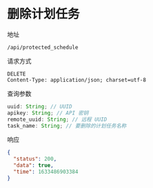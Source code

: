 # 删除计划任务

地址

```
/api/protected_schedule
```

请求方式

```
DELETE
Content-Type: application/json; charset=utf-8
```

查询参数

```js
uuid: String; // UUID
apikey: String; // API 密钥
remote_uuid: String; // 远程 UUID
task_name: String; // 要删除的计划任务名称
```

响应

```json
{
  "status": 200,
  "data": true,
  "time": 1633486903384
}
```
